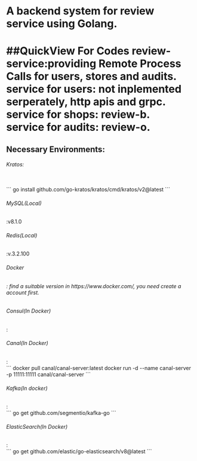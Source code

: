 <h1>A backend system for review service using Golang.<h1>

##QuickView For Codes
**review-service**:providing Remote Process Calls for users, stores and audits.<br>
**service for users**: not inplemented serperately, http apis and grpc.<br>
**service for shops**: review-b.<br>
**service for audits**: review-o.<br>
<h2>Necessary Environments:</h2>
<h6>Kratos:</h6><br>
  ```
  go install github.com/go-kratos/kratos/cmd/kratos/v2@latest
  ```
<h6>MySQL(Local)</h6>:v8.1.0<br>
<h6>Redis(Local)</h6>:v.3.2.100<br>
<h6>Docker<h6>: find a suitable version in https://www.docker.com/, you need create a account first.<br>
<h6>Consul(In Docker)</h6>:<br>
<h6>Canal(In Docker)</h6>: <br>
```
  docker pull canal/canal-server:latest
  docker run -d --name canal-server -p 11111:11111 canal/canal-server
```
 
<h6>Kafka(In docker)</h6>:<br>
```
  go get github.com/segmentio/kafka-go
```
<h6>ElasticSearch(In Docker)</h6>:<br>
```
  go get github.com/elastic/go-elasticsearch/v8@latest
```
